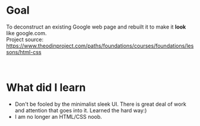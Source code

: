 # Goal

To deconstruct an existing Google web page and rebuilt it to make it **look** like google.com.  
Project source: https://www.theodinproject.com/paths/foundations/courses/foundations/lessons/html-css

<br />


# What did I learn

* Don't be fooled by the minimalist sleek UI.  There is great deal of work and attention that goes into it.
Learned the hard way:)
* I am no longer an HTML/CSS noob. 
